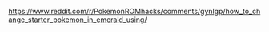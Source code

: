 https://www.reddit.com/r/PokemonROMhacks/comments/gynlgp/how_to_change_starter_pokemon_in_emerald_using/
